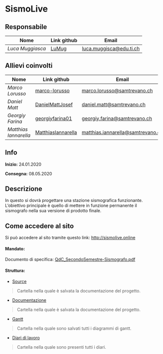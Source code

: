 # SismoLive

## Responsabile

| **Nome** | **Link github** | **Email** |
|------|-------------|-------|
|*Luca Muggiasca*|[LuMug](https://github.com/LuMug)|luca.muggisca@edu.ti.ch|

## Allievi coinvolti

| **Nome** | **Link github** | **Email** |
|------|-------------|-------|
|*Marco Lorusso*|[marco-lorusso](https://github.com/marco-lorusso)|marco.lorusso@samtrevano.ch|
|*Daniel Matt*|[DanielMattJosef](https://github.com/DanielMattJosef)|daniel.matt@samtrevano.ch|
|*Georgiy Farina*|[georgiyfarina01](https://github.com/georgiyfarina01)|georgiy.farina@samtrevano.ch|
|*Matthias Iannarella*|[MatthiasIannarella](https://github.com/MatthiasIannarella)|matthias.iannarella@samtrevano.ch|

## Info

**Inizio:** 24.01.2020

**Consegna:** 08.05.2020

## Descrizione
In questo si dovrà progettare una stazione sismografica funzionante.
L’obiettivo principale è quello di mettere in funzione permanente il sismografo nella sua versione di prodotto finale.

## Come accedere al sito
Si può accedere al sito tramite questo link: http://sismolive.online

#### Mandato:
Documento di specifica: [QdC_SecondoSemestre-Sismografo.pdf](Documenti/muggiasca_qdc_sismografo.pdf)

#### Struttura:
- [Source](Source/)

> Cartella nella quale è salvata la documentazione del progetto.

- [Documentazione](Documenti/SismoLiveDocumentazione.md)

> Cartella nella quale è salvata la documentazione del progetto.

- [Gantt](Documenti/Gantt_SismoLive.pdf)

> Cartella nella quale sono salvati tutti i diagrammi di gantt.

- [Diari di lavoro](Documenti/Diari/)

> Cartella nella quale sono presenti tutti i diari.
